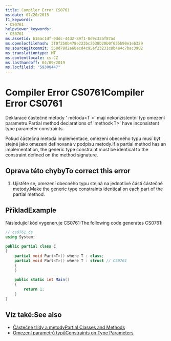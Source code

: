 ```yaml
---
title: Compiler Error CS0761
ms.date: 07/20/2015
f1_keywords:
- CS0761
helpviewer_keywords:
- CS0761
ms.assetid: b16ac1df-0ddc-44d2-89f1-8d9c32af87ad
ms.openlocfilehash: 3f0f2b0b478e223bc2638b20b0f635b90e1eb329
ms.sourcegitcommit: 558d78d2a68acd4c95ef23231c8b4e4c7bac3902
ms.translationtype: MT
ms.contentlocale: cs-CZ
ms.lasthandoff: 04/09/2019
ms.locfileid: "59300447"
---
```

# <a name="compiler-error-cs0761"></a><span data-ttu-id="391ad-102">Compiler Error CS0761</span><span class="sxs-lookup"><span data-stu-id="391ad-102">Compiler Error CS0761</span></span>
<span data-ttu-id="391ad-103">Deklarace částečné metody ' metoda\<T >' mají nekonzistentní typ omezení parametru.</span><span class="sxs-lookup"><span data-stu-id="391ad-103">Partial method declarations of 'method\<T>' have inconsistent type parameter constraints.</span></span>  
  
 <span data-ttu-id="391ad-104">Pokud částečná metoda implementace, omezení obecného typu musí být stejné jako omezení definovaná v podpisu metody.</span><span class="sxs-lookup"><span data-stu-id="391ad-104">If a partial method has an implementation, the generic type constraint must be identical to the constraint defined on the method signature.</span></span>  
  
## <a name="to-correct-this-error"></a><span data-ttu-id="391ad-105">Oprava této chyby</span><span class="sxs-lookup"><span data-stu-id="391ad-105">To correct this error</span></span>  
  
1. <span data-ttu-id="391ad-106">Ujistěte se, omezení obecného typu stejná na jednotlivé části částečné metody.</span><span class="sxs-lookup"><span data-stu-id="391ad-106">Make the generic type constraints identical on each part of the partial method.</span></span>  
  
## <a name="example"></a><span data-ttu-id="391ad-107">Příklad</span><span class="sxs-lookup"><span data-stu-id="391ad-107">Example</span></span>  
 <span data-ttu-id="391ad-108">Následující kód vygeneruje CS0761:</span><span class="sxs-lookup"><span data-stu-id="391ad-108">The following code generates CS0761:</span></span>  
  
```csharp  
// cs0761.cs  
using System;  
  
public partial class C  
{  
    partial void Part<T>() where T : class;  
    partial void Part<T>() where T : struct // CS0761  
    {  
    }  
  
    public static int Main()  
    {  
        return 1;  
    }  
}  
```  
  
## <a name="see-also"></a><span data-ttu-id="391ad-109">Viz také:</span><span class="sxs-lookup"><span data-stu-id="391ad-109">See also</span></span>

- [<span data-ttu-id="391ad-110">Částečné třídy a metody</span><span class="sxs-lookup"><span data-stu-id="391ad-110">Partial Classes and Methods</span></span>](../../csharp/programming-guide/classes-and-structs/partial-classes-and-methods.md)
- [<span data-ttu-id="391ad-111">Omezení parametrů typů</span><span class="sxs-lookup"><span data-stu-id="391ad-111">Constraints on Type Parameters</span></span>](../../csharp/programming-guide/generics/constraints-on-type-parameters.md)
